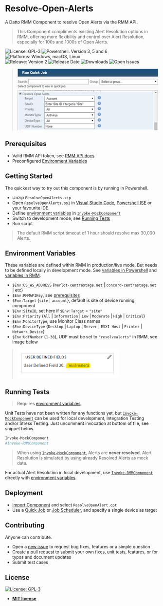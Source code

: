 # Resolve-Open-Alerts

A Datto RMM Component to resolve Open Alerts via the RMM API.

> This Component compliments existing Alert Resolution options in RMM, offering more flexibility and control over Alert Resolution, especially for 100s and 1000s of Open Alerts.

![License: GPL-3](https://img.shields.io/github/license/piouson/Resolve-Open-Alerts) ![Powershell: Version 3, 5 and 6](https://img.shields.io/badge/powershell-3.0%20%7C%205.1%20%7C%206.2-blue) ![Platforms: Windows, macOS, Linux](https://img.shields.io/badge/platform-windows%20%7C%20macos%20%7C%20linux-brightgreen)  
![Releave: Version 2](https://img.shields.io/github/v/release/piouson/Resolve-Open-Alerts?sort=semver) ![Release Date](https://img.shields.io/github/release-date/piouson/Resolve-Open-Alerts) ![Downloads](https://img.shields.io/github/downloads/piouson/Resolve-Open-Alerts/total) ![Open Issues](https://img.shields.io/github/issues-raw/piouson/Resolve-Open-Alerts)

> ![Resolve Open Alerts sample image](./sample-480.png)

## Prerequisites

- Valid RMM API token, see [RMM API docs](https://help.aem.autotask.net/en/Content/2SETUP/APIv2.htm)
- Preconfigured [Environment Variables](#environment-variables)

## Getting Started

The quickest way to try out this component is by running in Powershell.

- Unzip `ResolveOpenAlerts.zip`
- Open `ResolveOpenAlerts.ps1` in [Visual Studio Code](https://code.visualstudio.com/), [Powershell ISE](https://docs.microsoft.com/en-us/powershell/scripting/components/ise/introducing-the-windows-powershell-ise) or your favourite IDE.
- Define [environment variables](#environment-variables) in [`Invoke-MockComponent`](https://github.com/piouson/Resolve-Open-Alerts/blob/71b99a72c550e37e3bc72e8a6fd06ce743bd4083/ResolveAllOpenAlerts.ps1#L292)
- Switch to development mode, see [Running Tests](#running-tests)
- Run script

> The default RMM script timeout of 1 hour should resolve max 30,000 Alerts.

## Environment Variables

These variables are defined within RMM in production/live mode. But needs to be defined locally in development mode. See [variables in Powershell](https://docs.microsoft.com/en-us/powershell/module/microsoft.powershell.core/about/about_environment_variables) and [variables in RMM](https://help.aem.autotask.net/en/Content/2SETUP/AccountSettings/AccountSettings.htm#Variables).

- `$Env:CS_WS_ADDRESS` {`merlot-centrastage.net` | `concord-centrastage.net` | etc}
- `$Env:RMMAPIKey`, see [prerequisites](#prerequisites)
- `$Env:Target` {`site` | `account`}, default is site of device running component
- `$Env:SiteID`, set here if `$Env:Target` = `"site"`
- `$Env:Priority` {`All` | `Information` | `Low` | `Moderate` | `High` | `Critical`}
- `$Env:MonitorType`, use Monitor Class names
- `$Env:DeviceType` {`Desktop` | `Laptop` | `Server` | `ESXI Host` | `Printer` | `Network Device`}
- `$Env:UdfNumber` {`1-30`}, UDF must be set to `"resolvealerts"` in RMM, see image below

> ![Sample UDF value](./udf-example.png)

## Running Tests

> Requires [environment variables](#environment-variables).

Unit Tests have not been written for any functions yet, but [`Invoke-MockComponent`](https://github.com/piouson/Resolve-Open-Alerts/blob/71b99a72c550e37e3bc72e8a6fd06ce743bd4083/ResolveAllOpenAlerts.ps1#L292) can be used for local development, Integration Testing and/or Stress Testing. Just uncomment invocation at bottom of file, see snippet below.

```powershell
Invoke-MockComponent
#Invoke-RMMComponent
```

> When using [`Invoke-MockComponent`](https://github.com/piouson/Resolve-Open-Alerts/blob/71b99a72c550e37e3bc72e8a6fd06ce743bd4083/ResolveAllOpenAlerts.ps1#L292), Alerts are **never resolved**. Alert Resolution is simulated by using already Resolved Alerts as mock data.

For actual Alert Resolution in local development, use [`Invoke-RMMComponent`](https://github.com/piouson/Resolve-Open-Alerts/blob/71b99a72c550e37e3bc72e8a6fd06ce743bd4083/ResolveAllOpenAlerts.ps1#L261) directly with [environment variables](#environment-variables).

## Deployment

- [Import Component](https://help.aem.autotask.net/en/Content/4WEBPORTAL/Components/ManageComponents.htm#Import_a_component) and select `ResolveOpenAlert.cpt`
- Use a [Quick Job](https://help.aem.autotask.net/en/Content/4WEBPORTAL/Jobs/Quick_Jobs.htm) or [Job Scheduler](https://help.aem.autotask.net/en/Content/4WEBPORTAL/Jobs/Job_Scheduler.htm), and specify a single device as target

## Contributing

Anyone can contribute.

- Open a [new issue](https://github.com/piouson/Resolve-Open-Alerts/issues) to request bug fixes, features or a simple question
- Create a [pull request](https://github.com/piouson/Resolve-Open-Alerts/pulls) to submit your own fixes, unit tests, features, or for typos and document updates
- Submit test cases

## License

[![License: GPL-3](https://img.shields.io/github/license/piouson/Resolve-Open-Alerts)](https://github.com/piouson/Resolve-Open-Alerts/blob/master/LICENSE)

- **[MIT license](https://github.com/piouson/Resolve-Open-Alerts/blob/master/LICENSE)**
